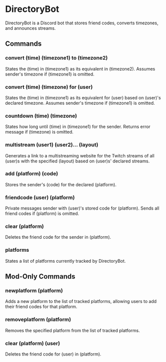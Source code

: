 # DirectoryBot
DirectoryBot is a Discord bot that stores friend codes, converts timezones, and announces streams.

## Commands
### convert (time) (timezone1) to (timezone2)
States the (time) in (timezone1) as its equivalent in (timezone2). Assumes sender's timezone if (timezone1) is omitted.

### convert (time) (timezone) for (user)
States the (time) in (timezone1) as its equivalent for (user) based on (user)'s declared timezone. Assumes sender's timezone if (timezone1) is omitted.

### countdown (time) (timezone)
States how long until (time) in (timezone1) for the sender. Returns error message if (timezone) is omitted.

### multistream (user1) (user2)... (layout)
Generates a link to a multistreaming website for the Twitch streams of all (user)s with the specified (layout) based on (user)s' declared streams.

### add (platform) (code)
Stores the sender's (code) for the declared (platform).

### friendcode (user) (platform)
Private messages sender with (user)'s stored code for (platform). Sends all friend codes if (platform) is omitted.

### clear (platform)
Deletes the friend code for the sender in (platform).

### platforms
States a list of platforms currently tracked by DirectoryBot.

## Mod-Only Commands
### newplatform (platform)
Adds a new platform to the list of tracked platforms, allowing users to add their friend codes for that platform.

### removeplatform (platform)
Removes the specified platform from the list of tracked platforms.

### clear (platform) (user)
Deletes the friend code for (user) in (platform).

